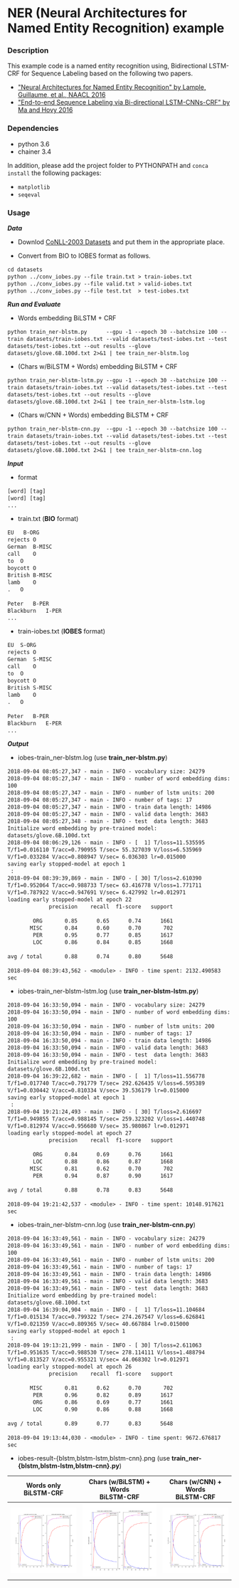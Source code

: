 # NER (Neural Architectures for Named Entity Recognition) example

### Description

This example code is a named entity recognition using, Bidirectional LSTM-CRF for Sequence Labeling based on the following two papers.
- ["Neural Architectures for Named Entity Recognition" by Lample, Guillaume, et al., NAACL 2016](https://arxiv.org/abs/1603.01360)
- ["End-to-end Sequence Labeling via Bi-directional LSTM-CNNs-CRF" by Ma and Hovy 2016](https://arxiv.org/abs/1603.01354)

### Dependencies
- python 3.6
- chainer 3.4

In addition, please add the project folder to PYTHONPATH and `conca install` the following packages:
- `matplotlib`
- `seqeval`

### Usage ###

***Data***

  - Downlod [CoNLL-2003 Datasets](https://www.clips.uantwerpen.be/conll2003/ner/) and put them in the appropriate place.

  - Convert from BIO to IOBES format as follows.

```
cd datasets
python ../conv_iobes.py --file train.txt > train-iobes.txt
python ../conv_iobes.py --file valid.txt > valid-iobes.txt
python ../conv_iobes.py --file test.txt  > test-iobes.txt 
```


***Run and Evaluate***

- Words embedding BiLSTM + CRF

```
python train_ner-blstm.py      --gpu -1 --epoch 30 --batchsize 100 --train datasets/train-iobes.txt --valid datasets/test-iobes.txt --test datasets/test-iobes.txt --out results --glove datasets/glove.6B.100d.txt 2>&1 | tee train_ner-blstm.log     
```

- (Chars w/BiLSTM + Words) embedding BiLSTM + CRF
```
python train_ner-blstm-lstm.py --gpu -1 --epoch 30 --batchsize 100 --train datasets/train-iobes.txt --valid datasets/test-iobes.txt --test datasets/test-iobes.txt --out results --glove datasets/glove.6B.100d.txt 2>&1 | tee train_ner-blstm-lstm.log
```

- (Chars w/CNN + Words) embedding BiLSTM + CRF
```
python train_ner-blstm-cnn.py  --gpu -1 --epoch 30 --batchsize 100 --train datasets/train-iobes.txt --valid datasets/test-iobes.txt --test datasets/test-iobes.txt --out results --glove datasets/glove.6B.100d.txt 2>&1 | tee train_ner-blstm-cnn.log 
```

***Input***

- format
```
[word] [tag]
[word] [tag]
...
```

- train.txt  (**BIO** format)
```
EU   B-ORG
rejects O
German  B-MISC
call    O
to  O
boycott O
British B-MISC
lamb    O
.   O

Peter   B-PER
Blackburn   I-PER
...
```

- train-iobes.txt  (**IOBES** format)
```
EU	S-ORG
rejects	O
German	S-MISC
call	O
to	O
boycott	O
British	S-MISC
lamb	O
.	O

Peter	B-PER
Blackburn	E-PER
...
```

***Output***

- iobes-train_ner-blstm.log (use **train_ner-blstm.py**)
```
2018-09-04 08:05:27,347 - main - INFO - vocabulary size: 24279
2018-09-04 08:05:27,347 - main - INFO - number of word embedding dims: 100
2018-09-04 08:05:27,347 - main - INFO - number of lstm units: 200
2018-09-04 08:05:27,347 - main - INFO - number of tags: 17
2018-09-04 08:05:27,347 - main - INFO - train data length: 14986
2018-09-04 08:05:27,347 - main - INFO - valid data length: 3683
2018-09-04 08:05:27,348 - main - INFO - test  data length: 3683
Initialize word embedding by pre-trained model: datasets/glove.6B.100d.txt
2018-09-04 08:06:29,126 - main - INFO - [  1] T/loss=11.535595 T/f1=0.016110 T/acc=0.790955 T/sec= 55.327039 V/loss=6.535969 V/f1=0.033284 V/acc=0.808947 V/sec= 6.036303 lr=0.015000
saving early stopped-model at epoch 1
 :
2018-09-04 08:39:39,869 - main - INFO - [ 30] T/loss=2.610390 T/f1=0.952064 T/acc=0.988733 T/sec= 63.416778 V/loss=1.771711 V/f1=0.787922 V/acc=0.947691 V/sec= 6.427992 lr=0.012971
loading early stopped-model at epoch 22
             precision    recall  f1-score   support

        ORG       0.85      0.65      0.74      1661
       MISC       0.84      0.60      0.70       702
        PER       0.95      0.77      0.85      1617
        LOC       0.86      0.84      0.85      1668

avg / total       0.88      0.74      0.80      5648

2018-09-04 08:39:43,562 - <module> - INFO - time spent: 2132.490583 sec
```

- iobes-train_ner-blstm-lstm.log (use **train_ner-blstm-lstm.py**)
```
2018-09-04 16:33:50,094 - main - INFO - vocabulary size: 24279
2018-09-04 16:33:50,094 - main - INFO - number of word embedding dims: 100
2018-09-04 16:33:50,094 - main - INFO - number of lstm units: 200
2018-09-04 16:33:50,094 - main - INFO - number of tags: 17
2018-09-04 16:33:50,094 - main - INFO - train data length: 14986
2018-09-04 16:33:50,094 - main - INFO - valid data length: 3683
2018-09-04 16:33:50,094 - main - INFO - test  data length: 3683
Initialize word embedding by pre-trained model: datasets/glove.6B.100d.txt
2018-09-04 16:39:22,682 - main - INFO - [  1] T/loss=11.556778 T/f1=0.017740 T/acc=0.791779 T/sec= 292.626435 V/loss=6.595389 V/f1=0.030442 V/acc=0.810334 V/sec= 39.536179 lr=0.015000
saving early stopped-model at epoch 1
 :
2018-09-04 19:21:24,493 - main - INFO - [ 30] T/loss=2.616697 T/f1=0.949855 T/acc=0.988145 T/sec= 259.323202 V/loss=1.440748 V/f1=0.812974 V/acc=0.956680 V/sec= 35.980867 lr=0.012971
loading early stopped-model at epoch 27
             precision    recall  f1-score   support

        ORG       0.84      0.69      0.76      1661
        LOC       0.88      0.86      0.87      1668
       MISC       0.81      0.62      0.70       702
        PER       0.94      0.87      0.90      1617

avg / total       0.88      0.78      0.83      5648

2018-09-04 19:21:42,537 - <module> - INFO - time spent: 10148.917621 sec
```

- iobes-train_ner-blstm-cnn.log (use **train_ner-blstm-cnn.py**)
```
2018-09-04 16:33:49,561 - main - INFO - vocabulary size: 24279
2018-09-04 16:33:49,561 - main - INFO - number of word embedding dims: 100
2018-09-04 16:33:49,561 - main - INFO - number of lstm units: 200
2018-09-04 16:33:49,561 - main - INFO - number of tags: 17
2018-09-04 16:33:49,561 - main - INFO - train data length: 14986
2018-09-04 16:33:49,561 - main - INFO - valid data length: 3683
2018-09-04 16:33:49,561 - main - INFO - test  data length: 3683
Initialize word embedding by pre-trained model: datasets/glove.6B.100d.txt
2018-09-04 16:39:04,904 - main - INFO - [  1] T/loss=11.104684 T/f1=0.015134 T/acc=0.799322 T/sec= 274.267547 V/loss=6.626841 V/f1=0.021359 V/acc=0.809365 V/sec= 40.667884 lr=0.015000
saving early stopped-model at epoch 1
 :
2018-09-04 19:13:21,999 - main - INFO - [ 30] T/loss=2.611063 T/f1=0.951635 T/acc=0.988530 T/sec= 278.114111 V/loss=1.488794 V/f1=0.813527 V/acc=0.955321 V/sec= 44.068302 lr=0.012971
loading early stopped-model at epoch 26
             precision    recall  f1-score   support

       MISC       0.81      0.62      0.70       702
        PER       0.96      0.82      0.89      1617
        ORG       0.86      0.69      0.77      1661
        LOC       0.90      0.86      0.88      1668

avg / total       0.89      0.77      0.83      5648

2018-09-04 19:13:44,030 - <module> - INFO - time spent: 9672.676817 sec
```

- iobes-result-{blstm,blstm-lstm,blstm-cnn}.png (use **train_ner-{blstm,blstm-lstm,blstm-cnn}.py**)

|Words only<br>BiLSTM-CRF|Chars (w/BiLSTM) + Words<br>BiLSTM-CRF|Chars (w/CNN) + Words<br>BiLSTM-CRF|
|---|---|---|
|![blstm](results/iobes-result-blstm.png "blstm")|![blstm-lstm](results/iobes-result-blstm-lstm.png "blstm-lstm")|![blstm-cnn](results/iobes-result-blstm-cnn.png "blstm-cnn")|
